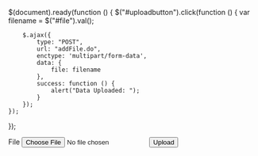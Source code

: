 $(document).ready(function () {
    $("#uploadbutton").click(function () {
        var filename = $("#file").val();

        $.ajax({
            type: "POST",
            url: "addFile.do",
            enctype: 'multipart/form-data',
            data: {
                file: filename
            },
            success: function () {
                alert("Data Uploaded: ");
            }
        });
    });
});
<script src="https://cdnjs.cloudflare.com/ajax/libs/jquery/2.2.0/jquery.min.js"></script>
<span>File</span>
<input type="file" id="file" name="file" size="10"/>
<input id="uploadbutton" type="button" value="Upload"/>
